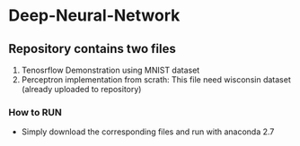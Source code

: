 # Deep-Neural-Network

## Repository contains two files
1. Tenosrflow Demonstration using MNIST dataset
2. Perceptron implementation from scrath:
 This file need wisconsin dataset (already uploaded to repository)

### How to RUN
* Simply download the corresponding files and run with anaconda 2.7
